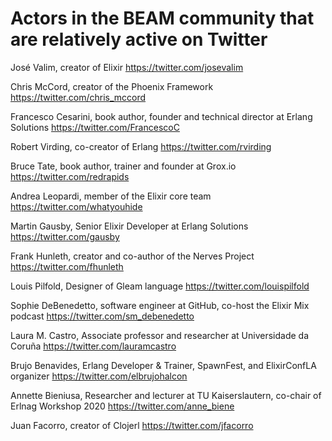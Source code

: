 # Actors in the BEAM community that are relatively active on Twitter

José Valim, creator of Elixir	https://twitter.com/josevalim

Chris McCord, creator of the Phoenix Framework https://twitter.com/chris_mccord 

Francesco Cesarini, book author, founder and technical director at Erlang Solutions https://twitter.com/FrancescoC

Robert Virding, co-creator of Erlang	https://twitter.com/rvirding

Bruce Tate, book author, trainer and founder at Grox.io	https://twitter.com/redrapids

Andrea Leopardi, member of the Elixir core team	https://twitter.com/whatyouhide

Martin Gausby, Senior Elixir Developer at Erlang Solutions	https://twitter.com/gausby

Frank Hunleth, creator and co-author of the Nerves Project	https://twitter.com/fhunleth

Louis Pilfold, Designer of Gleam language 	https://twitter.com/louispilfold

Sophie DeBenedetto, software engineer at GitHub, co-host the Elixir Mix podcast  https://twitter.com/sm_debenedetto

Laura M. Castro, Associate professor and researcher at Universidade da Coruña	https://twitter.com/lauramcastro

Brujo Benavides, Erlang Developer & Trainer, SpawnFest, and ElixirConfLA organizer https://twitter.com/elbrujohalcon

Annette Bieniusa, Researcher and lecturer at TU Kaiserslautern, co-chair of Erlnag Workshop 2020	https://twitter.com/anne_biene

Juan Facorro, creator of Clojerl	https://twitter.com/jfacorro
